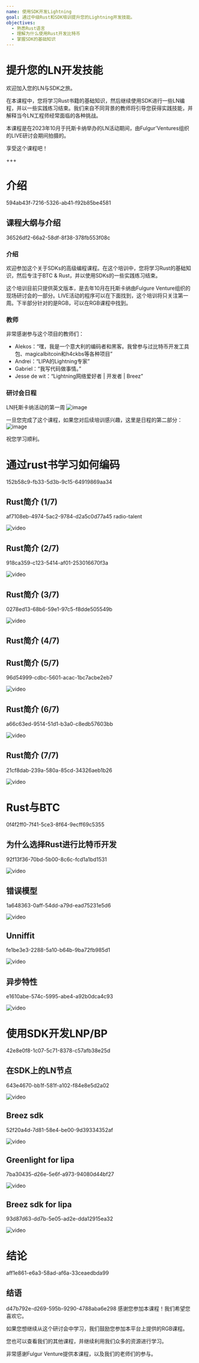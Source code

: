 ```yaml
---
name: 使用SDK开发Lightning
goal: 通过中级Rust和SDK培训提升您的Lightning开发技能。
objectives:
  - 熟悉Rust语言
  - 理解为什么使用Rust开发比特币
  - 掌握SDK的基础知识
---
```


# 提升您的LN开发技能

欢迎加入您的LN与SDK之旅。

在本课程中，您将学习Rust书籍的基础知识，然后继续使用SDK进行一些LN编程，并以一些实践练习结束。我们来自不同背景的教师将引导您获得实践技能，并解释当今LN工程师经常面临的各种挑战。

本课程是在2023年10月于托斯卡纳举办的LN活动期间，由Fulgur'Ventures组织的LIVE研讨会期间拍摄的。

享受这个课程吧！

+++

# 介绍
<partId>594ab43f-7216-5326-ab41-f92b85be4581</partId>

## 课程大纲与介绍
<chapterId>36526df2-66a2-58df-8f38-378fb553f08c</chapterId>

### 介绍

欢迎参加这个关于SDKs的高级编程课程。在这个培训中，您将学习Rust的基础知识，然后专注于BTC & Rust，并以使用SDKs的一些实践练习结束。

这个培训目前只提供英文版本，是去年10月在托斯卡纳由Fulgure Venture组织的现场研讨会的一部分。LIVE活动的程序可以在下面找到，这个培训将只关注第一周。下半部分针对的是RGB，可以在RGB课程中找到。

### 教师

非常感谢参与这个项目的教师们：

- Alekos：“嘿，我是一个意大利的编码者和黑客。我曾参与过比特币开发工具包、magicalbitcoin和h4ckbs等各种项目”
- Andrei：“LIPA的Lightning专家”
- Gabriel：“我写代码做事情。”
- Jesse de wit：“Lightning网络爱好者 | 开发者 | Breez”

### 研讨会日程

LN托斯卡纳活动的第一周
![image](assets/1.webp)

一旦您完成了这个课程，如果您对后续培训感兴趣，这里是日程的第二部分：
![image](assets/2.webp)

祝您学习顺利。

# 通过rust书学习如何编码
<partId>152b58c9-fb33-5d3b-9c15-64919869aa34</partId>

## Rust简介 (1/7)
<chapterId>af7108eb-4974-5ac2-9784-d2a5c0d77a45</chapterId>
<professor>radio-talent</professor>

![video](https://www.youtube.com/watch?v=aZYhDXE_Gas)

## Rust简介 (2/7)
<chapterId>918ca359-c123-5414-af01-253016670f3a</chapterId>

![video](https://youtu.be/Xm8eCv4LQPc)

## Rust简介 (3/7)
<chapterId>0278ed13-68b6-59e1-97c5-f8dde505549b</chapterId>

![video](https://youtu.be/R8NeHvHT0uc)

## Rust简介 (4/7)
## Rust简介 (5/7)
<chapterId>96d54999-cdbc-5601-acac-1bc7acbe2eb7</chapterId>

![video](https://youtu.be/PxQkVmxOc40)

## Rust简介 (6/7)
<chapterId>a66c63ed-9514-51d1-b3a0-c8edb57603bb</chapterId>

![video](https://youtu.be/3C6hl9BW-Ho)

## Rust简介 (7/7)
<chapterId>21cf8dab-239a-580a-85cd-34326aeb1b26</chapterId>

![video](https://youtu.be/SBDcb_AauHM)

# Rust与BTC
<partId>0f4f2ff0-7f41-5ce3-8f64-9ecff69c5355</partId>

## 为什么选择Rust进行比特币开发
<chapterId>92f13f36-70bd-5b00-8c6c-fcd1a1bd1531</chapterId>

![video](https://youtu.be/veLj2w6ulpc)

## 错误模型
<chapterId>1a648363-0aff-54dd-a79d-ead75231e5d6</chapterId>

![video](https://youtu.be/X3VKhLtKTRU)

## Unniffit
<chapterId>fe1be3e3-2288-5a10-b64b-9ba72fb985d1</chapterId>

![video](https://youtu.be/zro9GQpJrH0)

## 异步特性
<chapterId>e1610abe-574c-5995-abe4-a92b0dca4c93</chapterId>

![video](https://youtu.be/cz66eTfk0lw)

# 使用SDK开发LNP/BP
<partId>42e8e0f8-1c07-5c71-8378-c57afb38e25d</partId>

## 在SDK上的LN节点
<chapterId>643e4670-bb1f-581f-a102-f84e8e5d2a02</chapterId>

![video](https://youtu.be/aEzpxuhLdeo)

## Breez sdk
<chapterId>52f20a4d-7d81-58e4-be00-9d39334352af</chapterId>

![video](https://youtu.be/M3ad9BE6ovo)

## Greenlight for lipa
<chapterId>7ba30435-d26e-5e6f-a973-94080d44bf27</chapterId>

![video](https://youtu.be/gKiIPF4apeE)

## Breez sdk for lipa
<chapterId>93d87d63-dd7b-5e05-ad2e-dda12915ea32</chapterId>

![video](https://youtu.be/6VaIVvBKjLY)

# 结论
<partId>aff1e861-e6a3-58ad-af6a-33ceaedbda99</partId>

## 结语
<chapterId>d47b792e-d269-595b-9290-4788aba6e298</chapterId>
感谢您参加本课程！我们希望您喜欢它。

如果您想继续从这个研讨会中学习，我们鼓励您参加本平台上提供的RGB课程。

您也可以查看我们的其他课程，并继续利用我们众多的资源进行学习。

非常感谢Fulgur Venture提供本课程，以及我们的老师们的参与。